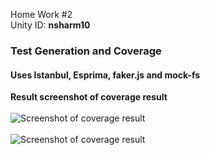 Home Work #2 <br>
Unity ID: <b>nsharm10</b><br>

<h3>Test Generation and Coverage</h3>
<h4>Uses Istanbul, Esprima, faker.js and mock-fs</h4>

<b>Result screenshot of coverage result</b>
<br>
<br>
![Screenshot of coverage result](https://cloud.githubusercontent.com/assets/9297464/6198510/45c998c6-b3d4-11e4-8728-a3c7d126f489.PNG)
<br><br>
![Screenshot of coverage result](https://cloud.githubusercontent.com/assets/9297464/6198526/40cfe8c4-b3d5-11e4-9fee-425a8e9634a9.PNG)
